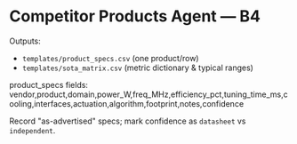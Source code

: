 # Competitor Products Agent — B4

Outputs:
- `templates/product_specs.csv` (one product/row)
- `templates/sota_matrix.csv` (metric dictionary & typical ranges)

product_specs fields:
vendor,product,domain,power_W,freq_MHz,efficiency_pct,tuning_time_ms,cooling,interfaces,actuation,algorithm,footprint,notes,confidence

Record "as-advertised" specs; mark confidence as `datasheet` vs `independent`.
